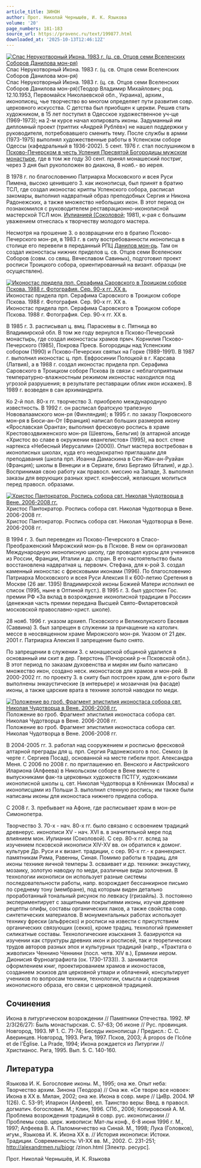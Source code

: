 ```yaml
---
article_title: ЗИНОН
author: Прот. Николай Чернышёв, И. К. Языкова
volume: '20'
page_numbers: 181-183
source_url: https://pravenc.ru/text/199877.html
downloaded_at: '2025-10-13T12:46:12Z'
---
```


[![Спас Нерукотворный Икона. 1983 г. (ц. св. Отцов семи Вселенских Соборов Данилова мон-ря)](https://pravenc.ru/data/733/503/1234/i200.jpg "Кликните для увеличения картинки")](https://pravenc.ru/data/733/503/1234/i400.jpg)Спас Нерукотворный Икона. 1983 г. (ц. св. Отцов семи Вселенских Соборов Данилова мон-ря)  
Спас Нерукотворный Икона. 1983 г. (ц. св. Отцов семи Вселенских Соборов Данилова мон-ря)(Теодор Владимир Михайлович; род. 12.10.1953, Первомайск Николаевской обл., Украина), архим., иконописец, чье творчество во многом определяет пути развития совр. церковного искусства. С детства был приобщен к церкви. Решив стать художником, в 15 лет поступил в Одесское художественное уч-ще (1969-1973); на 2-м курсе начал копировать иконы. Задуманный им дипломный проект (триптих «Андрей Рублёв») не нашел поддержки у руководителя, потребовавшего сменить тему. После службы в армии (1973-1975) выполнял художественные работы в Успенском соборе Одессы (кафедральный в 1936-2002). 5 сент. 1976 г. стал послушником в [Псково-Печерском в честь Успения Пресвятой Богородицы мужском монастыре](<https://pravenc.ru/text/Псково-Печерском в честь Успения Пресвятой Богородицы мужском монастыре.html>), где в том же году 30 сент. принял монашеский постриг, через 3 дня был рукоположен во диакона, 8 нояб.- во иерея.

В 1978 г. по благословению Патриарха Московского и всея Руси Пимена, высоко ценившего З. как иконописца, был принят в братию ТСЛ, где создал иконостас крипты Успенского собора, расписал закомары, выполнил надвратный образ преподобных Сергия и Никона Радонежских, а также множество небольших икон. В этот период он познакомился с руководителем реставрационно-иконописной мастерской ТСЛ мон. [Иулианией (Соколовой](<https://pravenc.ru/text/Иулианией (Соколовой.html>); 1981), к-рая с большим уважением отнеслась к творчеству молодого мастера.

Несмотря на прошение З. о возвращении его в братию Псково-Печерского мон-ря, в 1983 г. в силу востребованности иконописца в столице его перевели в переданный РПЦ [Данилов мон-рь](<https://pravenc.ru/text/Данилов мон-рь.html>). Там он создал иконостасы нижних приделов ц. св. Отцов семи Вселенских Соборов (совм. со свящ. Вячеславом Савиных), подготовил проект росписи Троицкого собора, ориентированный на визант. образцы (не осуществлен).

[![Иконостас придела прп. Серафима Саровского в Троицком соборе Пскова. 1988 г. Фотография. Сер. 90-х гг. XX в.](https://pravenc.ru/data/692/503/1234/i200.jpg "Кликните для увеличения картинки")](https://pravenc.ru/data/692/503/1234/i400.jpg)Иконостас придела прп. Серафима Саровского в Троицком соборе Пскова. 1988 г. Фотография. Сер. 90-х гг. XX в.  
Иконостас придела прп. Серафима Саровского в Троицком соборе Пскова. 1988 г. Фотография. Сер. 90-х гг. XX в.

В 1985 г. З. расписывал ц. вмц. Параскевы в с. Пятница во Владимирской обл. В том же году вернулся в Псково-Печерский монастырь, где создал иконостасы храмов прмч. Корнилия Псково-Печерского (1985), Покрова Пресв. Богородицы над Успенским собором (1990) и Псково-Печерских святых на Горке (1989-1991). В 1987 г. выполнил иконостас ц. прп. Евфросинии Полоцкой в г. Карсава (Латвия), а в 1988 г. создал иконостас придела прп. Серафима Саровского в Троицком соборе Пскова (в связи с неблагоприятным температурно-влажностным режимом иконостас находился под угрозой разрушения; в результате реставрации облик икон искажен). В 1989 г. возведен в сан архимандрита.

Ко 2-й пол. 80-х гг. творчество З. приобрело международную известность. В 1992 г. он расписал братскую трапезную Нововалаамского мон-ря (Финляндия); в 1995 г. по заказу Покровского мон-ря в Бюси-ан-От (Франция) написал больших размеров икону «Ярославская Оранта»; выполнил фресковую роспись в храме Крестовоздвиженского мон-ря (Шевтонь, Бельгия) (в алтарной апсиде «Христос во славе в окружении евангелистов» (1995), на вост. стене нартекса «Небесный Иерусалим» (2000)). Опыт мастера востребован в иконописных школах, куда его неоднократно приглашали для преподавания (школа прп. Иоанна Дамаскина в Сен-Жан-ан-Руайан (Франция); школы в Венеции и в Сериате, близ Бергамо (Италия), и др.). Воспринимая свою работу как правосл. миссию на Западе, З. выполнял заказы для верующих разных христ. конфессий, желающих молиться перед правосл. образами.

[![Христос Пантократор. Роспись собора свт. Николая Чудотворца в Вене. 2006-2008 гг.](https://pravenc.ru/data/684/503/1234/i200.jpg "Кликните для увеличения картинки")](https://pravenc.ru/data/684/503/1234/i400.jpg)Христос Пантократор. Роспись собора свт. Николая Чудотворца в Вене. 2006-2008 гг.  
Христос Пантократор. Роспись собора свт. Николая Чудотворца в Вене. 2006-2008 гг.

В 1994 г. З. был переведен из Псково-Печерского в Спасо-Преображенский Мирожский мон-рь в Пскове. В нем он организовал Международную иконописную школу, где проводил курсы для учеников из России, Франции, Италии и др. стран. В его настоятельство была восстановлена надвратная ц. первомч. Стефана, для к-рой З. создал каменный иконостас с фресковыми иконами (1996). По благословению Патриарха Московского и всея Руси Алексия II к 600-летию Сретения в Москве (26 авг. 1395) Владимирской иконы Божией Матери исполнил ее список (1995, ныне в Оптиной пуст.). В 1995 г. З. был удостоен Гос. премии РФ «За вклад в возрождение иконописной традиции в России» (денежная часть премии передана Высшей Свято-Филаретовской московской православно-христ. школе).

28 нояб. 1996 г. указом архиеп. Псковского и Великолукского Евсевия (Саввина) З. был запрещен в служении за причащение на католич. мессе в неосвященном храме Мирожского мон-ря. Указом от 21 дек. 2001 г. Патриарха Алексия II запрещение было снято.

По запрещении в служении З. с монашеской общиной удалился в основанный им скит в дер. Гверстонь (Печорский р-н Псковской обл.). В этот период по заказам духовенства и мирян им было написано множество икон, создано неск. иконостасов для храмов и мон-рей. В 2000-2002 гг. по проекту З. в скиту был построен храм, для к-рого были выполнены энкаустические (в интерьере) и мозаичная (на фасаде) иконы, а также царские врата в технике золотой наводки по меди.

[![Положение во гроб. Фрагмент эпистилия иконостаса собора свт. Николая Чудотворца в Вене. 2006-2008 гг.](https://pravenc.ru/data/681/503/1234/i200.jpg "Кликните для увеличения картинки")](https://pravenc.ru/data/681/503/1234/i400.jpg)Положение во гроб. Фрагмент эпистилия иконостаса собора свт. Николая Чудотворца в Вене. 2006-2008 гг.  
Положение во гроб. Фрагмент эпистилия иконостаса собора свт. Николая Чудотворца в Вене. 2006-2008 гг.

В 2004-2005 гг. З. работал над сооружением и росписью фресковой алтарной преграды для ц. прп. Сергия Радонежского в пос. Семхоз (в черте г. Сергиев Посад), основанной на месте гибели прот. Александра Меня. С 2006 по 2008 г. по приглашению еп. Венского и Австрийского Илариона (Алфеева) в Никольском соборе в Вене вместе с выпускниками фак-та церковных художеств ПСТГУ, художниками иконописной школы ц. свт. Николая Чудотворца в Клённиках (Москва) и иконописцами из Польши З. выполнил стенную роспись; им также были написаны иконы для иконостаса нижнего придела собора.

С 2008 г. З. пребывает на Афоне, где расписывает храм в мон-ре Симонопетра.

Творчество З. 70-х - нач. 80-х гг. было связано с освоением традиций древнерус. иконописи XV - нач. XVI в. в значительной мере под влиянием мон. Иулиании (Соколовой). С сер. 80-х гг. вслед за изучением псковской иконописи XIV-XV вв. он обратился к домонг. культуре Др. Руси и к визант. традиции, с сер. 90-х гг.- к раннехрист. памятникам Рима, Равенны, Синая. Помимо работы в традиц. для иконы технике яичной темперы З. осваивает и др. техники: энкаустику, мозаику, золотую наводку по меди, различные виды золочения. В технологии иконописи он использует разные системы последовательности работы, напр. возрождает бессанкирное письмо по среднему тону (мембране), под которым виден детально проработанный тональный рисунок по левкасу (гризайль). З. постоянно экспериментирует с защитными покрытиями иконы, изучая древние рецепты олифы, составы органических лаков, а также свойства совр. синтетических материалов. В монументальных работах использует технику фрески (альфреско) и росписи на извести с присутствием органических связующих (секко), кроме традиц. технологий применяет силикатные составы. Технологические изыскания З. базируются на изучении как структуры древних икон и росписей, так и теоретических трудов авторов разных эпох и культурных традиций (напр., «Трактата о живописи» Ченнино Ченнини (посл. четв. XIV в.), Ерминии иером. Дионисия Фурноаграфиота (ок. 1730-1733)). З. занимается оформлением книг, проектированием храмов и иконостасов, созданием эскизов для церковной утвари и облачений, консультирует учеников по вопросам техники, технологии, смысла и содержания иконописного образа, его связи с церковной традицией.

## Сочинения

Икона в литургическом возрождении // Памятники Отечества. 1992. № 2/3(26/27): Быль монастырская. С. 57-63; Об иконе // Рус. провинция. Новгород, 1993. № 1. С. 71-74; Беседы иконописца / Предисл.: С. С. Аверинцев. Новгород, 1993. Рига, 1997. Псков, 2003; À propos de l'Icône et de l'Église. La Prade, 1994; Икона рождается из Литургии // Христианос. Рига, 1995. Вып. 5. С. 140-160.

## Литература

Языкова И. К. Богословие иконы. М., 1995; она же. Опыт неба: Творчество архим. Зинона (Теодора) // Она же. «Се творю все новое»: Икона в XX в. Милан, 2002; она же. Икона в совр. мире // ЦиВр. 2004. № 1(26). С. 53-91; Иларион (Алфеев), еп. Таинство веры: Введ. в правосл. догматич. богословие. М.; Клин, 1996. СПб., 2006; Копировский А. М. Проблема возрождения традиций в совр. рус. иконописании // Проблемы совр. церк. живописи: Мат-лы конф., 6-8 июня 1996 г. М., 1997; Алфеева В. А. Паломничество на Синай. М., 1998; Лука (Головков), игум., Языкова И. К. Икона XX в. // История иконописи: Истоки. Традиции. Современность: VI-XX вв. М., 2002. С. 231-251; http://alexandrmen.ru/biogr /zinon.html [Электр. ресурс].

Прот. Николай Чернышёв, И. К. Языкова
